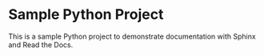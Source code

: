 # Sample Python Project

This is a sample Python project to demonstrate documentation with Sphinx and Read the Docs. 